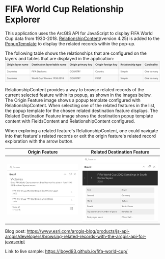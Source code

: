 # FIFA World Cup Relationship Explorer
This application uses the ArcGIS API for JavaScript to display FIFA World Cup data from 1930-2018. [RelationshipContent](https://developers.arcgis.com/javascript/latest/api-reference/esri-popup-content-RelationshipContent.html)(version 4.25) is added to the [PopupTemplate](https://developers.arcgis.com/javascript/latest/api-reference/esri-PopupTemplate.html) to display the related records within the pop-up.

The following table shows the relationships that are configured on the layers and tables that are displayed in the application:
![relationships](resources/relationships.png)

RelationshipContent provides a way to browse related records of the current selected feature within its popup, as shown in the images below. The Origin Feature image shows a popup template configured with RelationshipContent. When selecting one of the related features in the list, the popup template for the chosen related destination feature displays. The Related Destination Feature image shows the destination popup template content with FieldsContent and RelationshipContent configured. 

When exploring a related feature's RelationshipContent, one could navigate into that feature's related records or exit the origin feature's related record exploration with the arrow button.

| Origin Feature | Related Destination Feature |
| -------------- | ------------- |
| ![origin feature](resources/brazil-popup.png) | ![destination feature](resources/Brazil-related-feature.png) |

Blog post: https://www.esri.com/arcgis-blog/products/js-api-arcgis/developers/browsing-related-records-with-the-arcgis-api-for-javascript

Link to live sample: https://lboyd93.github.io/fifa-world-cup/

